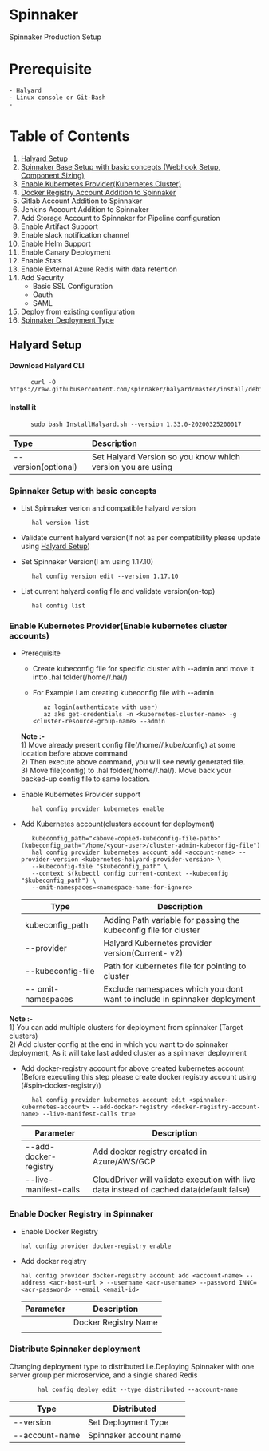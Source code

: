 # Spinnaker
Spinnaker Production Setup

# Prerequisite
    - Halyard
    - Linux console or Git-Bash
    - 
# Table of Contents
 1. [Halyard Setup](#hal-setup)
 2. [Spinnaker Base Setup with basic concepts (Webhook Setup, Component Sizing)](#spin-setup)
 3. [Enable Kubernetes Provider(Kubernetes Cluster)](#spin-kube)
 4. [Docker Registry Account Addition to Spinnaker](#spin-docker-registry)
 5. Gitlab Account Addition to Spinnaker  
 6. Jenkins Account Addition to Spinnaker  
 7. Add Storage Account to Spinnaker for Pipeline configuration
 8. Enable Artifact Support
 9. Enable slack notification channel
 10. Enable Helm Support
 11. Enable Canary Deployment
 12. Enable Stats
 13. Enable External Azure Redis with data retention
 14. Add Security
      - Basic SSL Configuration
      - Oauth
      - SAML
 15. Deploy from existing configuration
 16. [Spinnaker Deployment Type](#spin-distributed)

##  Halyard Setup <a name="hal-setup"></a>

   #### Download Halyard CLI
          curl -O https://raw.githubusercontent.com/spinnaker/halyard/master/install/debian/InstallHalyard.sh
   #### Install it
          sudo bash InstallHalyard.sh --version 1.33.0-20200325200017
      
| Type | Description |
|:----|:-----------|
|--version(optional)| Set Halyard Version so you know which version you are using |

### Spinnaker Setup with basic concepts <a name= "spin-setup"></a>
       
   - List Spinnaker verion and compatible halyard version          
   
            hal version list
   - Validate current halyard version(If not as per compatibility please update using [Halyard Setup](#hal-setup)) 
   - Set Spinnaker Version(I am using 1.17.10)
   
            hal config version edit --version 1.17.10
   - List current halyard config file and validate version(on-top)
            
            hal config list
 
 ### Enable Kubernetes Provider(Enable kubernetes cluster accounts) <a name="spin-kube"></a>
    
   - Prerequisite 
           
       - Create kubeconfig file for specific cluster with --admin and move it intto .hal folder(/home/<your-user>/.hal/)
       - For Example I am creating kubeconfig file with --admin
               
                az login(authenticate with user)
                az aks get-credentials -n <kubernetes-cluster-name> -g <cluster-resource-group-name> --admin
                
      **Note :-** <br/>
         1) Move already present config file(/home/<your-user>/.kube/config) at some location before above command<br/>
         2) Then execute above command, you will see newly generated file. <br/>
         3) Move file(config) to .hal folder(/home/<your-user>/.hal/). Move back your backed-up config file to same location.<br/>
        
   - Enable Kubernetes Provider support 
            
            hal config provider kubernetes enable
            
   - Add Kubernetes account(clusters account for deployment)
            
            kubeconfig_path="<above-copied-kubeconfig-file-path>"(kubeconfig_path="/home/<your-user>/cluster-admin-kubeconfig-file")
            hal config provider kubernetes account add <account-name> --provider-version <kubernetes-halyard-provider-version> \
            --kubeconfig-file "$kubeconfig_path" \
            --context $(kubectl config current-context --kubeconfig "$kubeconfig_path") \
            --omit-namespaces=<namespace-name-for-ignore>
        |Type|Description|
        |-----|------|
        |kubeconfig_path|Adding Path variable for passing the kubeconfig file for cluster|
        |--provider|Halyard Kubernetes provider version(Current- v2)|
        |--kubeconfig-file|Path for kubernetes file for pointing to cluster|
        |-- omit-namespaces|Exclude namespaces which you dont want to include in spinnaker deployment|
    
**Note :-** <br/>
      1) You can add multiple clusters for deployment from spinnaker (Target clusters) <br />
      2) Add cluster config at the end in which you want to do spinnaker deployment, As it will take last added cluster as a spinnaker deployment
      
   
   - Add docker-registry account for above created kubernetes account
        (Before executing this step please create docker registry account using (#spin-docker-registry))
        
            hal config provider kubernetes account edit <spinnaker-kubernetes-account> --add-docker-registry <docker-registry-account-name> --live-manifest-calls true
            
        |Parameter|Description|
        |---------|------------|
        |--add-docker-registry|Add docker registry created in Azure/AWS/GCP|
        |--live-manifest-calls|CloudDriver will validate execution with live data instead of cached data(default false)|
        
 
 ### Enable Docker Registry in Spinnaker <a name="spin-docker-registry"></a>
 
   - Enable Docker Registry
            
         hal config provider docker-registry enable
   - Add docker registry
         
         hal config provider docker-registry account add <account-name> --address <acr-host-url > --username <acr-username> --password INNC=<acr-password> --email <email-id>
        
        |Parameter|Description|
        |----------|------------|
        |<account-name>| Docker Registry Name|
        |||
 
 ### Distribute Spinnaker deployment <a name="spin-distributed"></a>
   Changing deployment type to distributed i.e.Deploying Spinnaker with one server group per microservice, and a single shared Redis   

            hal config deploy edit --type distributed --account-name
   |Type | Distributed |
   |-----|-----|
   |--version| Set Deployment Type |
   |--account-name| Spinnaker account name|
